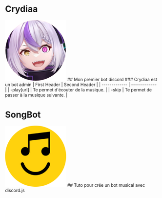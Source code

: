 # Crydiaa
<img style="height:200px; with:200px;" src="Crydiaa.png">
## Mon premier bot discord
### Crydiaa est un bot admin 
| First Header  | Second Header |
| ------------- | ------------- |
| -play[url]  | Te permet d'écouter de la musique. |
| -skip | Te permet de passer à la musique suivante. |


# SongBot

<img style="height:200px; with:200px;" src="songbot.png">
## Tuto pour crée un bot musical avec discord.js
